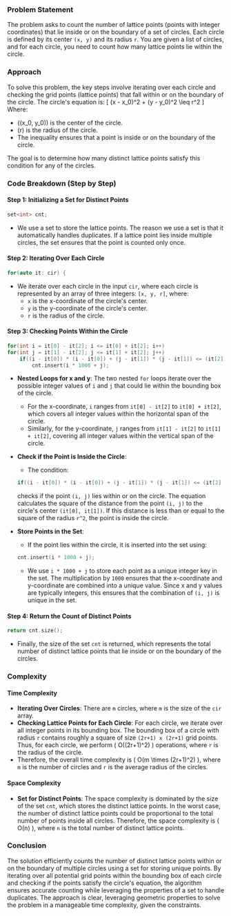 ### Problem Statement

The problem asks to count the number of lattice points (points with integer coordinates) that lie inside or on the boundary of a set of circles. Each circle is defined by its center `(x, y)` and its radius `r`. You are given a list of circles, and for each circle, you need to count how many lattice points lie within the circle.

### Approach

To solve this problem, the key steps involve iterating over each circle and checking the grid points (lattice points) that fall within or on the boundary of the circle. The circle's equation is:
\[
(x - x_0)^2 + (y - y_0)^2 \leq r^2
\]
Where:
- \((x_0, y_0)\) is the center of the circle.
- \(r\) is the radius of the circle.
- The inequality ensures that a point is inside or on the boundary of the circle.

The goal is to determine how many distinct lattice points satisfy this condition for any of the circles.

### Code Breakdown (Step by Step)

#### Step 1: Initializing a Set for Distinct Points

```cpp
set<int> cnt;
```

- We use a set to store the lattice points. The reason we use a set is that it automatically handles duplicates. If a lattice point lies inside multiple circles, the set ensures that the point is counted only once.

#### Step 2: Iterating Over Each Circle

```cpp
for(auto it: cir) {
```

- We iterate over each circle in the input `cir`, where each circle is represented by an array of three integers: `[x, y, r]`, where:
  - `x` is the x-coordinate of the circle's center.
  - `y` is the y-coordinate of the circle's center.
  - `r` is the radius of the circle.

#### Step 3: Checking Points Within the Circle

```cpp
for(int i = it[0] - it[2]; i <= it[0] + it[2]; i++)
for(int j = it[1] - it[2]; j <= it[1] + it[2]; j++)                
    if((i - it[0]) * (i - it[0]) + (j - it[1]) * (j - it[1]) <= (it[2] * it[2]))
        cnt.insert(i * 1000 + j);
```

- **Nested Loops for x and y**: The two nested `for` loops iterate over the possible integer values of `i` and `j` that could lie within the bounding box of the circle. 
  - For the x-coordinate, `i` ranges from `it[0] - it[2]` to `it[0] + it[2]`, which covers all integer values within the horizontal span of the circle.
  - Similarly, for the y-coordinate, `j` ranges from `it[1] - it[2]` to `it[1] + it[2]`, covering all integer values within the vertical span of the circle.

- **Check if the Point is Inside the Circle**: 
  - The condition:
  ```cpp
  if((i - it[0]) * (i - it[0]) + (j - it[1]) * (j - it[1]) <= (it[2] * it[2]))
  ```
  checks if the point `(i, j)` lies within or on the circle. The equation calculates the square of the distance from the point `(i, j)` to the circle's center `(it[0], it[1])`. If this distance is less than or equal to the square of the radius `r^2`, the point is inside the circle.

- **Store Points in the Set**: 
  - If the point lies within the circle, it is inserted into the set using:
  ```cpp
  cnt.insert(i * 1000 + j);
  ```
  - We use `i * 1000 + j` to store each point as a unique integer key in the set. The multiplication by `1000` ensures that the x-coordinate and y-coordinate are combined into a unique value. Since x and y values are typically integers, this ensures that the combination of `(i, j)` is unique in the set.

#### Step 4: Return the Count of Distinct Points

```cpp
return cnt.size();
```

- Finally, the size of the set `cnt` is returned, which represents the total number of distinct lattice points that lie inside or on the boundary of the circles.

### Complexity

#### Time Complexity

- **Iterating Over Circles**: There are `m` circles, where `m` is the size of the `cir` array. 
- **Checking Lattice Points for Each Circle**: For each circle, we iterate over all integer points in its bounding box. The bounding box of a circle with radius `r` contains roughly a square of size `(2r+1) x (2r+1)` grid points. Thus, for each circle, we perform \( O((2r+1)^2) \) operations, where `r` is the radius of the circle.
- Therefore, the overall time complexity is \( O(m \times (2r+1)^2) \), where `m` is the number of circles and `r` is the average radius of the circles.

#### Space Complexity

- **Set for Distinct Points**: The space complexity is dominated by the size of the set `cnt`, which stores the distinct lattice points. In the worst case, the number of distinct lattice points could be proportional to the total number of points inside all circles. Therefore, the space complexity is \( O(n) \), where `n` is the total number of distinct lattice points.

### Conclusion

The solution efficiently counts the number of distinct lattice points within or on the boundary of multiple circles using a set for storing unique points. By iterating over all potential grid points within the bounding box of each circle and checking if the points satisfy the circle's equation, the algorithm ensures accurate counting while leveraging the properties of a set to handle duplicates. The approach is clear, leveraging geometric properties to solve the problem in a manageable time complexity, given the constraints.